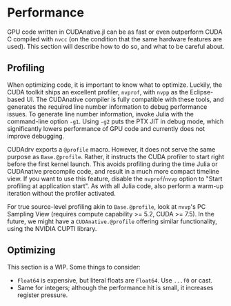 # Performance

GPU code written in CUDAnative.jl can be as fast or even outperform CUDA C compiled with
`nvcc` (on the condition that the same hardware features are used). This section will
describe how to do so, and what to be careful about.


## Profiling

When optimizing code, it is important to know what to optimize. Luckily, the CUDA toolkit
ships an excellent profiler, `nvprof`, with `nvpp` as the Eclipse-based UI. The CUDAnative
compiler is fully compatible with these tools, and generates the required line number
information to debug performance issues. To generate line number information, invoke Julia
with the command-line option `-g1`. Using `-g2` puts the PTX JIT in debug mode, which
significantly lowers performance of GPU code and currently does not improve debugging.

CUDAdrv exports a `@profile` macro. However, it does not serve the same purpose as
`Base.@profile`. Rather, it instructs the CUDA profiler to start right before the first
kernel launch. This avoids profiling during the time Julia or CUDAnative precompile code,
and result in a much more compact timeline view. If you want to use this feature, disable
the `nvprof`/`nvvp` option to "Start profiling at application start". As with all Julia
code, also perform a warm-up iteration without the profiler activated.

For true source-level profiling akin to `Base.@profile`, look at `nvvp`'s PC Sampling View
(requires compute capability >= 5.2, CUDA >= 7.5). In the future, we might have a
`CUDAnative.@profile` offering similar functionality, using the NVIDIA CUPTI library.


## Optimizing

This section is a WIP. Some things to consider:

* `Float64` is expensive, but literal floats are `Float64`. Use `...f0` or cast.
* Same for integers; although the performance hit is small, it increases register pressure.
